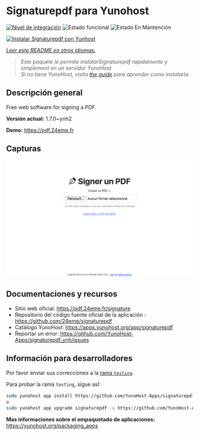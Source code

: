 <!--
Este archivo README esta generado automaticamente<https://github.com/YunoHost/apps/tree/master/tools/readme_generator>
No se debe editar a mano.
-->

# Signaturepdf para Yunohost

[![Nivel de integración](https://apps.yunohost.org/badge/integration/signaturepdf)](https://ci-apps.yunohost.org/ci/apps/signaturepdf/)
![Estado funcional](https://apps.yunohost.org/badge/state/signaturepdf)
![Estado En Mantención](https://apps.yunohost.org/badge/maintained/signaturepdf)

[![Instalar Signaturepdf con Yunhost](https://install-app.yunohost.org/install-with-yunohost.svg)](https://install-app.yunohost.org/?app=signaturepdf)

*[Leer este README en otros idiomas.](./ALL_README.md)*

> *Este paquete le permite instalarSignaturepdf rapidamente y simplement en un servidor YunoHost.*  
> *Si no tiene YunoHost, visita [the guide](https://yunohost.org/install) para aprender como instalarla.*

## Descripción general

Free web software for signing a PDF.

**Versión actual:** 1.7.0~ynh2

**Demo:** <https://pdf.24eme.fr>

## Capturas

![Captura de Signaturepdf](./doc/screenshots/screenshot.png)

## Documentaciones y recursos

- Sitio web oficial: <https://pdf.24eme.fr/signature>
- Repositorio del código fuente oficial de la aplicación : <https://github.com/24eme/signaturepdf>
- Catálogo YunoHost: <https://apps.yunohost.org/app/signaturepdf>
- Reportar un error: <https://github.com/YunoHost-Apps/signaturepdf_ynh/issues>

## Información para desarrolladores

Por favor enviar sus correcciones a la [rama `testing`](https://github.com/YunoHost-Apps/signaturepdf_ynh/tree/testing).

Para probar la rama `testing`, sigue asÍ:

```bash
sudo yunohost app install https://github.com/YunoHost-Apps/signaturepdf_ynh/tree/testing --debug
o
sudo yunohost app upgrade signaturepdf -u https://github.com/YunoHost-Apps/signaturepdf_ynh/tree/testing --debug
```

**Mas informaciones sobre el empaquetado de aplicaciones:** <https://yunohost.org/packaging_apps>
